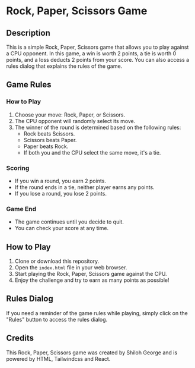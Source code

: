 # Rock, Paper, Scissors Game

## Description

This is a simple Rock, Paper, Scissors game that allows you to play against a CPU opponent. In this game, a win is worth 2 points, a tie is worth 0 points, and a loss
deducts 2 points from your score. You can also access a rules dialog that explains the rules of the game.

## Game Rules

### How to Play

1. Choose your move: Rock, Paper, or Scissors.
2. The CPU opponent will randomly select its move.
3. The winner of the round is determined based on the following rules:
   - Rock beats Scissors.
   - Scissors beats Paper.
   - Paper beats Rock.
   - If both you and the CPU select the same move, it's a tie.

### Scoring

- If you win a round, you earn 2 points.
- If the round ends in a tie, neither player earns any points.
- If you lose a round, you lose 2 points.

### Game End

- The game continues until you decide to quit.
- You can check your score at any time.

## How to Play

1. Clone or download this repository.
2. Open the `index.html` file in your web browser.
3. Start playing the Rock, Paper, Scissors game against the CPU.
4. Enjoy the challenge and try to earn as many points as possible!

## Rules Dialog

If you need a reminder of the game rules while playing, simply click on the "Rules" button to access the rules dialog.

## Credits

This Rock, Paper, Scissors game was created by Shiloh George and is powered by HTML, Tailwindcss and React.
